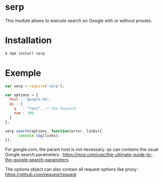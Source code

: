 # serp

This module allows to execute search on Google with or without proxies.

# Installation

``` bash
$ npm install serp
```

# Exemple

``` javascript
var serp = require('serp');

var options = {
  host : "google.be",
  qs : {
    q   : "test", // the keyword
    num : 100
  }
};

serp.search(options, function(error, links){
      console.log(links);
});
```

For google.com, the param host is not necessary.
qs can contains the usual Google search parameters : https://moz.com/ugc/the-ultimate-guide-to-the-google-search-parameters.

The options object can also contain all request options like proxy : https://github.com/request/request
